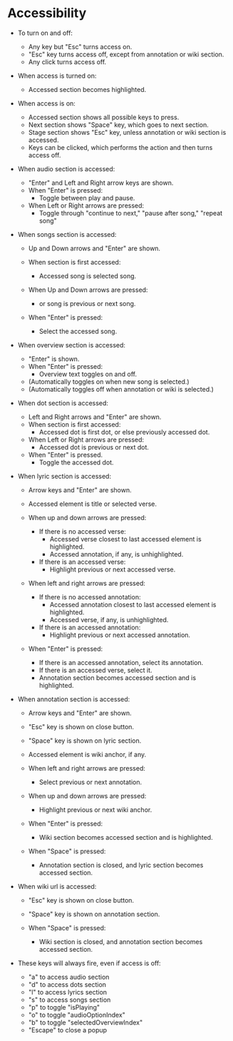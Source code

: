 # Accessibility

* To turn on and off:
    * Any key but "Esc" turns access on.
    * "Esc" key turns access off, except from annotation or wiki section.
    * Any click turns access off.

* When access is turned on:
    * Accessed section becomes highlighted.

* When access is on:
    * Accessed section shows all possible keys to press.
    * Next section shows "Space" key, which goes to next section.
    * Stage section shows "Esc" key, unless annotation or wiki section is accessed.
    * Keys can be clicked, which performs the action and then turns access off.

* When audio section is accessed:
    * "Enter" and Left and Right arrow keys are shown.
    * When "Enter" is pressed:
        * Toggle between play and pause.
    * When Left or Right arrows are pressed:
        * Toggle through "continue to next," "pause after song," "repeat song"

* When songs section is accessed:
    * Up and Down arrows and "Enter" are shown.
    * When section is first accessed:
        * Accessed song is selected song.

    * When Up and Down arrows are pressed:
        * or song is previous or next song.

    * When "Enter" is pressed:
        * Select the accessed song.

* When overview section is accessed:
    * "Enter" is shown.
    * When "Enter" is pressed:
        * Overview text toggles on and off.
    * (Automatically toggles on when new song is selected.)
    * (Automatically toggles off when annotation or wiki is selected.)

* When dot section is accessed:
    * Left and Right arrows and "Enter" are shown.
    * When section is first accessed:
        * Accessed dot is first dot, or else previously accessed dot.
    * When Left or Right arrows are pressed:
        * Accessed dot is previous or next dot.
    * When "Enter" is pressed.
        * Toggle the accessed dot.

* When lyric section is accessed:
    * Arrow keys and "Enter" are shown.
    * Accessed element is title or selected verse.

    * When up and down arrows are pressed:
        * If there is no accessed verse:
            * Accessed verse closest to last accessed element is highlighted.
            * Accessed annotation, if any, is unhighlighted.
        * If there is an accessed verse:
            * Highlight previous or next accessed verse.

    * When left and right arrows are pressed:
        * If there is no accessed annotation:
            * Accessed annotation closest to last accessed element is highlighted.
            * Accessed verse, if any, is unhighlighted.
        * If there is an accessed annotation:
            * Highlight previous or next accessed annotation.

    * When "Enter" is pressed:
        * If there is an accessed annotation, select its annotation.
        * If there is an accessed verse, select it.
        * Annotation section becomes accessed section and is highlighted.

* When annotation section is accessed:
    * Arrow keys and "Enter" are shown.
    * "Esc" key is shown on close button.
    * "Space" key is shown on lyric section.
    * Accessed element is wiki anchor, if any.

    * When left and right arrows are pressed:
        * Select previous or next annotation.

    * When up and down arrows are pressed:
        * Highlight previous or next wiki anchor.

    * When "Enter" is pressed:
        * Wiki section becomes accessed section and is highlighted.

    * When "Space" is pressed:
        * Annotation section is closed, and lyric section becomes accessed section.

* When wiki url is accessed:
    * "Esc" key is shown on close button.
    * "Space" key is shown on annotation section.

    * When "Space" is pressed:
        * Wiki section is closed, and annotation section becomes accessed section.

* These keys will always fire, even if access is off:
    * "a" to access audio section
    * "d" to access dots section
    * "l" to access lyrics section
    * "s" to access songs section
    * "p" to toggle "isPlaying"
    * "o" to toggle "audioOptionIndex"
    * "b" to toggle "selectedOverviewIndex"
    * "Escape" to close a popup
